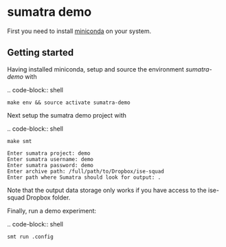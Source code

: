 # sumatra demo

First you need to install [miniconda](https://conda.io/docs/install/quick.html#linux-miniconda-install) on your system.

## Getting started
Having installed miniconda, setup and source the environment _sumatra-demo_ with

.. code-block:: shell

    make env && source activate sumatra-demo

Next setup the sumatra demo project with

.. code-block:: shell

    make smt
    
    Enter sumatra project: demo
    Enter sumatra username: demo
    Enter sumatra password: demo
    Enter archive path: /full/path/to/Dropbox/ise-squad
    Enter path where Sumatra should look for output: .

Note that the output data storage only works if you have access to the ise-squad Dropbox folder.

Finally, run a demo experiment:

.. code-block:: shell

    smt run .config
